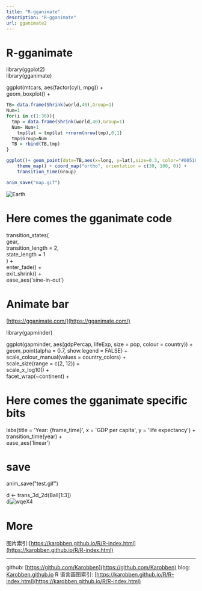 ```yaml
---
title: "R-gganimate"
description: "R-gganimate"
url: gganimate2
---
```


# R-gganimate

library(ggplot2)<br />
library(gganimate)

ggplot(mtcars, aes(factor(cyl), mpg)) +<br />
geom_boxplot() +

```r
TB= data.frame(Shrink(world,40),Group=1)
Num=1
for(i in c(1:36)){
  tmp = data.frame(Shrink(world,40),Group=1)
  Num= Num+1
	tmp$lat = tmp$lat +rnorm(nrow(tmp),0,1)
  tmp$Group=Num
  TB = rbind(TB,tmp)
}

ggplot()+ geom_point(data=TB,aes(x=long, y=lat),size=0.3, color="#00518E") +
	theme_map() + coord_map("ortho", orientation = c(30, 100, 0)) +
	transition_time(Group)

anim_save("map.gif")
```
![Earth](https://i.loli.net/2020/06/19/XLQgcEmJGlsOhC6.gif)

# Here comes the gganimate code

transition_states(<br />
gear,<br />
transition_length = 2,<br />
state_length = 1<br />
) +<br />
enter_fade() +<br />
exit_shrink() +<br />
ease_aes('sine-in-out')

<a name="4edfa2d3"></a>
# Animate bar

[https://gganimate.com/](https://gganimate.com/)

library(gapminder)

ggplot(gapminder, aes(gdpPercap, lifeExp, size = pop, colour = country)) +<br />
geom_point(alpha = 0.7, show.legend = FALSE) +<br />
scale_colour_manual(values = country_colors) +<br />
scale_size(range = c(2, 12)) +<br />
scale_x_log10() +<br />
facet_wrap(~continent) +

<a name="67cf702a"></a>
# Here comes the gganimate specific bits

labs(title = 'Year: {frame_time}', x = 'GDP per capita', y = 'life expectancy') +<br />
transition_time(year) +<br />
ease_aes('linear')

<a name="save"></a>
# save

anim_save("test.gif")

d <- trans_3d_2d(Ball[1:3])<br />
d![wqe](https://g.yuque.com/gr/latex?Group%20%3D%20Ball#card=math&code=Group%20%3D%20Ball&height=18&width=101)X4

<a name="FG8Ad"></a>
# More
图片索引:[https://karobben.github.io/R/R-index.html](https://karobben.github.io/R/R-index.html)






---
github: [https://github.com/Karobben](https://github.com/Karobben)
blog: [Karobben.github.io](http://Karobben.github.io)
R 语言画图索引: [https://karobben.github.io/R/R-index.html](https://karobben.github.io/R/R-index.html)
